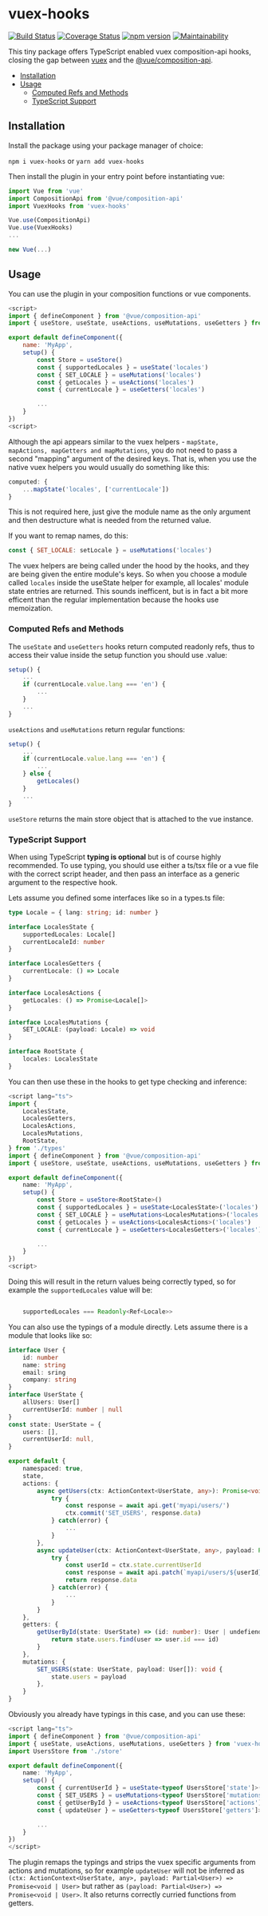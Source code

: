 # vuex-hooks

[![Build Status](https://travis-ci.org/Goldziher/vuex-hooks.svg?branch=master)](https://travis-ci.org/Goldziher/vuex-hooks) [![Coverage Status](https://coveralls.io/repos/github/Goldziher/vuex-hooks/badge.svg?branch=master)](https://coveralls.io/github/Goldziher/vuex-hooks?branch=master) [![npm version](https://badge.fury.io/js/vuex-hooks.svg)](https://badge.fury.io/js/vuex-hooks) [![Maintainability](https://api.codeclimate.com/v1/badges/de1f807703330e29c31f/maintainability)](https://codeclimate.com/github/Goldziher/vuex-hooks/maintainability)

This tiny package offers TypeScript enabled vuex composition-api hooks, closing the gap between [vuex](https://github.com/vuejs/vuex) and the [@vue/composition-api](https://github.com/vuejs/composition-api).

- [Installation](#installation)
- [Usage](#usage)
  - [Computed Refs and Methods](#computed-refs-and-methods)
  - [TypeScript Support](#typescript-support)

## Installation

Install the package using your package manager of choice:

`npm i vuex-hooks` or `yarn add vuex-hooks`

Then install the plugin in your entry point before instantiating vue:

```javascript
import Vue from 'vue'
import CompositionApi from '@vue/composition-api'
import VuexHooks from 'vuex-hooks'

Vue.use(CompositionApi)
Vue.use(VuexHooks)
...

new Vue(...)

```

## Usage

You can use the plugin in your composition functions or vue components.

```javascript
<script>
import { defineComponent } from '@vue/composition-api'
import { useStore, useState, useActions, useMutations, useGetters } from 'vuex-hooks'

export default defineComponent({
    name: 'MyApp',
    setup() {
        const Store = useStore()
        const { supportedLocales } = useState('locales')
        const { SET_LOCALE } = useMutations('locales')
        const { getLocales } = useActions('locales')
        const { currentLocale } = useGetters('locales')

        ...
    }
})
<script>
```

Although the api appears similar to the vuex helpers - `mapState, mapActions, mapGetters and mapMutations`, you do not need to pass a second "mapping" argument of the desired keys. That is, when you use the native vuex helpers you would usually do something like this:

```javascript
computed: {
    ...mapState('locales', ['currentLocale'])
}
```

This is not required here, just give the module name as the only argument and then destructure what is needed from the returned value.

If you want to remap names, do this:

```javascript
const { SET_LOCALE: setLocale } = useMutations('locales')
```

The vuex helpers are being called under the hood by the hooks, and they are being given the entire module's keys. So when you choose a module called `locales` inside the useState helper for example, all locales' module state entries are returned. This sounds inefficent, but is in fact a bit more efficent than the regular implementation because the hooks use memoization.

### Computed Refs and Methods

The `useState` and `useGetters` hooks return computed readonly refs, thus to access their value inside the setup function you should use .value:

```javascript
setup() {
    ...
    if (currentLocale.value.lang === 'en') {
        ...
    }
    ...
}

```

`useActions` and `useMutations` return regular functions:

```javascript
setup() {
    ...
    if (currentLocale.value.lang === 'en') {
        ...
    } else {
        getLocales()
    }
    ...
}
```

`useStore` returns the main store object that is attached to the vue instance.

### TypeScript Support

When using TypeScript **typing is optional** but is of course highly recommended. To use typing, you should use either a ts/tsx file or a vue file with the correct script header, and then pass an interface as a generic argument to the respective hook.

Lets assume you defined some interfaces like so in a types.ts file:

```typescript
type Locale = { lang: string; id: number }

interface LocalesState {
	supportedLocales: Locale[]
	currentLocaleId: number
}

interface LocalesGetters {
	currentLocale: () => Locale
}

interface LocalesActions {
	getLocales: () => Promise<Locale[]>
}

interface LocalesMutations {
	SET_LOCALE: (payload: Locale) => void
}

interface RootState {
	locales: LocalesState
}
```

You can then use these in the hooks to get type checking and inference:

```typescript
<script lang="ts">
import {
    LocalesState,
    LocalesGetters,
    LocalesActions,
    LocalesMutations,
    RootState,
} from './types'
import { defineComponent } from '@vue/composition-api'
import { useStore, useState, useActions, useMutations, useGetters } from 'vuex-hooks'

export default defineComponent({
    name: 'MyApp',
    setup() {
        const Store = useStore<RootState>()
        const { supportedLocales } = useState<LocalesState>('locales')
        const { SET_LOCALE } = useMutations<LocalesMutations>('locales')
        const { getLocales } = useActions<LocalesActions>('locales')
        const { currentLocale } = useGetters<LocalesGetters>('locales')

        ...
    }
})
<script>
```

Doing this will result in the return values being correctly typed, so for example the `supportedLocales` value will be:

```typescript

    supportedLocales === Readonly<Ref<Locale>>

```

You can also use the typings of a module directly. Lets assume there is a module that looks like so:

```typescript
interface User {
    id: number
    name: string
    email: sring
    company: string
}
interface UserState {
    allUsers: User[]
    currentUserId: number | null
}
const state: UserState = {
	users: [],
	currentUserId: null,
}

export default {
	namespaced: true,
	state,
	actions: {
		async getUsers(ctx: ActionContext<UserState, any>): Promise<void> {
            try {
                const response = await api.get('myapi/users/')
                ctx.commit('SET_USERS', response.data)
            } catch(error) {
                ...
            }
        },
        async updateUser(ctx: ActionContext<UserState, any>, payload: Partial<User>): Promise<void | User> {
            try {
                const userId = ctx.state.currentUserId
                const response = await api.patch(`myapi/users/${userId}/`)
                return response.data
            } catch(error) {
                ...
            }
        }
    },
    getters: {
        getUserById(state: UserState) => (id: number): User | undefiend {
            return state.users.find(user => user.id === id)
        }
    },
    mutations: {
        SET_USERS(state: UserState, payload: User[]): void {
            state.users = payload
        },
    }
}
```

Obviously you already have typings in this case, and you can use these:

```typescript
<script lang="ts">
import { defineComponent } from '@vue/composition-api'
import { useState, useActions, useMutations, useGetters } from 'vuex-hooks'
import UsersStore from './store'

export default defineComponent({
    name: 'MyApp',
    setup() {
        const { currentUserId } = useState<typeof UsersStore['state']>('users') // ReadOnly<Ref<number | null>>
        const { SET_USERS } = useMutations<typeof UsersStore['mutations']>('users') // (payload: User[]) => void
        const { getUserById } = useActions<typeof UsersStore['actions']>('users') // (payload: Partial<User>) => Promise<void | User>
        const { updateUser } = useGetters<typeof UsersStore['getters']>('users') // ReadOnly<Ref<(id: number) => User | undefiend>>

        ...
    }
})
</script>
```

The plugin remaps the typings and strips the vuex specific arguments from actions and mutations, so for example `updateUser` will not be inferred as `(ctx: ActionContext<UserState, any>, payload: Partial<User>) => Promise<void | User>` but rather as `(payload: Partial<User>) => Promise<void | User>`. It also returns correctly curried functions from getters.
